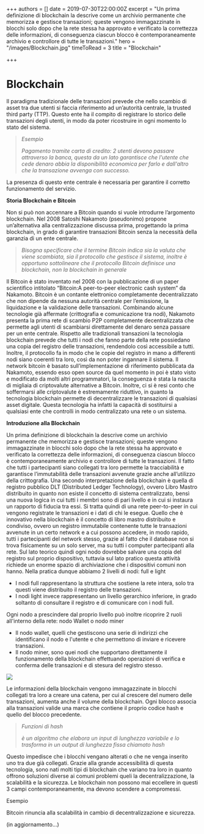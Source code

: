 +++
authors = []
date = 2019-07-30T22:00:00Z
excerpt = "Un prima definizione di blockchain la descrive come un archivio permanente che memorizza e gestisce transazioni; queste vengono immagazzinate in blocchi solo dopo che la rete stessa ha approvato e verificato la correttezza delle informazioni, di conseguenza ciascun blocco è contemporaneamente archivio e controllore di tutte le transazioni."
hero = "/images/Blockchain.jpg"
timeToRead = 3
title = "Blockchain"

+++
# Blockchain

Il paradigma tradizionale delle transazioni prevede che nello scambio di asset tra due utenti si faccia riferimento ad un’autorità centrale, la trusted third party (TTP). Questo ente ha il compito di registrare lo storico delle transazioni degli utenti, in modo da poter ricostruire in ogni momento lo stato del sistema.

> _Esempio_
>
> _Pagamento tramite carta di credito: 2 utenti devono passare attraverso la banca, questa da un lato garantisce che l'utente che cede denaro abbia la disponibilità economica per farlo e dall'altro che la transazione avvenga con successo._

La presenza di questo ente centrale è necessaria per garantire il corretto funzionamento del servizio.

**Storia Blockchain e Bitcoin**

Non si può non accennare a Bitcoin quando si vuole introdurre l’argomento blockchain. Nel 2008 Satoshi Nakamoto (pseudonimo) propone un’alternativa alla centralizzazione discussa prima, progettando la prima blockchain, in grado di garantire transazioni Bitcoin senza la necessità della garanzia di un ente centrale.

> _Bisogna specificare che il termine Bitcoin indica sia la valuta che viene scambiata, sia il protocollo che gestisce il sistema, inoltre è opportuno sottolineare che il protocollo Bitcoin definisce una blockchain, non la blockchain in generale_

Il Bitcoin è stato inventato nel 2008 con la pubblicazione di un paper scientifico intitolato “Bitcoin:A peer-to-peer electronic cash system” da Nakamoto. Bitcoin è un contante elettronico completamente decentralizzato che non dipende da nessuna autorità centrale per l’emissione, la liquidazione e la validazione delle transazioni. Combinando alcune tecnologie già affermate (crittografia e comunicazione tra nodi), Nakamoto presenta la prima rete di scambio P2P completamente decentralizzata che permette agli utenti di scambiarsi direttamente del denaro senza passare per un ente centrale. Rispetto alle tradizionali transazioni la tecnologia blockchain prevede che tutti i nodi che fanno parte della rete possiedano una copia del registro delle transazioni, rendendolo così accessibile a tutti. Inoltre, il protocollo fa in modo che le copie del registro in mano a differenti nodi siano coerenti tra loro, così da non poter ingannare il sistema. Il network bitcoin è basato sull’implementazione di riferimento pubblicata da Nakamoto, essendo esso open source da quel momento in poi è stato visto e modificato da molti altri programmatori, la conseguenza è stata la nascita di migliaia di criptovalute alternative a Bitcoin. Inoltre, ci si è resi conto che soffermarsi alle criptovalute è estremamente riduttivo, in quanto la tecnologia blockchain permette di decentralizzare le transazioni di qualsiasi asset digitale. Questa tecnologia ha infatti la capacità di sostituirsi a qualsiasi ente che controlli in modo centralizzato una rete o un sistema.

**Introduzione alla Blockchain**

Un prima definizione di blockchain la descrive come un archivio permanente che memorizza e gestisce transazioni; queste vengono immagazzinate in blocchi solo dopo che la rete stessa ha approvato e verificato la correttezza delle informazioni, di conseguenza ciascun blocco è contemporaneamente archivio e controllore di tutte le transazioni. Il fatto che tutti i partecipanti siano collegati tra loro permette la tracciabilità e garantisce l’immutabilità delle transazioni avvenute grazie anche all’utilizzo della crittografia. Una secondo interpretazione della blockchain è quella di registro pubblico DLT (Distributed Ledger Technology), ovvero Libro Mastro distribuito in quanto non esiste il concetto di sistema centralizzato, bensì una nuova logica in cui tutti i membri sono di pari livello e in cui si instaura un rapporto di fiducia tra essi. Si tratta quindi di una rete peer-to-peer in cui vengono registrate le transazioni e i dati di chi le esegue. Quello che è innovativo nella blockchain è il concetto di libro mastro distribuito e condiviso, ovvero un registro immutabile contenente tutte le transazioni avvenute in un certo network e a cui possono accedere, in modo rapido, tutti i partecipanti del network stesso, grazie al fatto che il database non si trova fisicamente su un solo server, ma su tutti i computer partecipanti alla rete. Sul lato teorico quindi ogni nodo dovrebbe salvare una copia del registro sul proprio dispositivo, tuttavia sul lato pratico questa attività richiede un enorme spazio di archiviazione che i dispositivi comuni non hanno. Nella pratica dunque abbiamo 2 livelli di nodi: full e light

* I nodi full rappresentano la struttura che sostiene la rete intera, solo tra questi viene distribuito il registro delle transazioni.
* I nodi light invece rappresentano un livello gerarchico inferiore, in grado soltanto di consultare il registro e di comunicare con i nodi full.

Ogni nodo a prescindere dal proprio livello può inoltre ricoprire 2 ruoli all'interno della rete: nodo Wallet o nodo miner

* Il nodo wallet, quelli che gestiscono una serie di indirizzi che identificano il nodo e l'utente e che permettono di inviare e ricevere transazioni.
* Il nodo miner, sono quei nodi che supportano direttamente il funzionamento della blockchain effettuando operazioni di verifica e conferma delle transazioni e di stesura del registro stesso.

![](/images/levels-of-distribution.png)

Le informazioni della blockchain vengono immagazzinate in blocchi collegati tra loro a creare una catena, per cui al crescere del numero delle transazioni, aumenta anche il volume della blockchain. Ogni blocco associa alla transazioni valide una marca che contiene il proprio codice hash e quello del blocco precedente.

> _Funzioni di hash_
>
> _è un algoritmo che elabora un input di lunghezza variabile e lo trasforma in un output di lunghezza fissa chiamato hash_

Questo impedisce che i blocchi vengano alterati o che ne venga inserito uno tra due già collegati. Grazie alla grande accessibilità di questa tecnologia, sono nati molti tipi di blockchain che variano tra loro in quanto offrono soluzioni diverse ai comuni problemi queli la decentralizzazione, la scalabilità e la sicurezza. Le blockchain non possono mai eccellere in questi 3 campi contemporaneamente, ma devono scendere a compromessi.

 Esempio

 Bitcoin rinuncia alla scalabilità in cambio di decentralizzazione e sicurezza.

(in aggiornamento...)